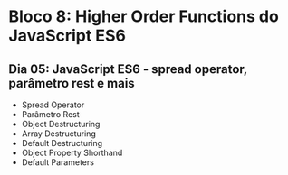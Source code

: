 # Bloco 8: Higher Order Functions do JavaScript ES6
## Dia 05: JavaScript ES6 - spread operator, parâmetro rest e mais

* Spread Operator
* Parâmetro Rest
* Object Destructuring
* Array Destructuring
* Default Destructuring
* Object Property Shorthand
* Default Parameters
